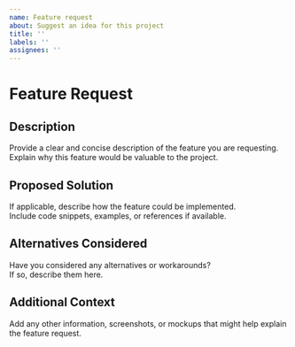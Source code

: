 ```yaml
---
name: Feature request
about: Suggest an idea for this project
title: ''
labels: ''
assignees: ''
---
```


# Feature Request

## Description

Provide a clear and concise description of the feature you are requesting.  
Explain why this feature would be valuable to the project.

## Proposed Solution

If applicable, describe how the feature could be implemented.  
Include code snippets, examples, or references if available.

## Alternatives Considered

Have you considered any alternatives or workarounds?  
If so, describe them here.

## Additional Context

Add any other information, screenshots, or mockups that might help explain the feature request.

